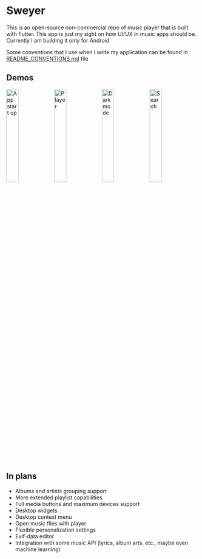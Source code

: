 # Sweyer

This is an open-source non-commercial repo of music player that is built with flutter.
This app is just my sight on how UI/UX in music apps should be.
Currently I am building it only for Android

Some conventions that I use when I write my application can be found in [README_CONVENTIONS.md](https://github.com/nt4f04uNd/sweyer/blob/master/README_CONVENTIONS.md) file

## Demos

<img alt="App start up" src="demos/start.gif" width="25%"><img alt="Player" src="demos/player.gif" width="25%" /><img alt="Dark mode" src="demos/dark.gif" width="25%" /><img alt="Search" src="demos/search.gif" width="25%" />

## In plans

* Albums and artists grouping support
* More extended playlist capabilities
* Full media buttons and maximum devices support
* Desktop widgets
* Desktop context menu
* Open music files with player
* Flexible personalization settings
* Exif-data editor
* Integration with some music API (lyrics, album arts, etc., maybe even machine learning)

<!-- ## Getting Started

This project is a starting point for a Flutter application.

A few resources to get you started if this is your first Flutter project:

- [Lab: Write your first Flutter app](https://flutter.dev/docs/get-started/codelab)
- [Cookbook: Useful Flutter samples](https://flutter.dev/docs/cookbook)

For help getting started with Flutter, view our
[online documentation](https://flutter.dev/docs), which offers tutorials,
samples, guidance on mobile development, and a full API reference. -->
